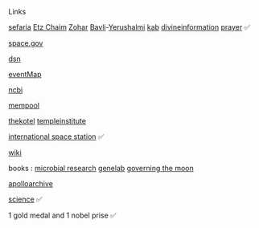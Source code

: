 Links

[sefaria](https://www.sefaria.org.il/translations/en) [Etz Chaim](https://www.sefaria.org/Sefer_Etz_Chaim?tab=contents) [Zohar](https://www.sefaria.org/Zohar?tab=contents) [Bavli](https://www.sefaria.org/texts/Talmud/Bavli)-[Yerushalmi](https://www.sefaria.org/texts/Talmud/Yerushalmi) [kab](https://www.kab.co.il/) [divineinformation](https://divineinformation.com/) [prayer](https://www.youtube.com/@RabbiMarkZ/releases) ✅

[space.gov](https://www.space.gov.il)

[dsn](https://eyes.nasa.gov/apps/dsn-now/dsn.html)

[eventMap](https://rsoe-edis.org/eventMap)

[ncbi](https://www.ncbi.nlm.nih.gov/guide/sequence-analysis/)

[mempool](https://mempool.space )

[thekotel](https://thekotel.org/he/) [templeinstitute](https://templeinstitute.org)

[international space station](https://www.nasa.gov/wp-content/uploads/2023/05/iss-blowout-updated-view-2023-300.png) ✅

[wiki](https://github.com/melekhmashiach/melekhmashiach/wiki)

books : [microbial research](https://www.nasa.gov/wp-content/uploads/2021/10/microbial_research_2021_tagged.pdf) [genelab](https://www.nasa.gov/wp-content/uploads/2018/05/np-2017-06-020-jsc_a_researchers_guide_to_genelab-tagged_0.pdf) [governing the moon](https://www.nasa.gov/wp-content/uploads/2025/02/governing-the-moon-sp-2024-4559-ebook.pdf) 

[apolloarchive](https://apolloarchive.com/)

 [science](https://www.science.co.il/) ✅

1 gold medal and 1 nobel prise  ✅
